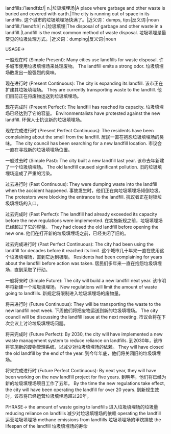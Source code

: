 landfills:/ˈlændfɪlz/| n.|垃圾填埋场|A place where garbage and other waste is buried and covered with earth.|The city is running out of space in its landfills.  这个城市的垃圾填埋场快满了。|近义词：dumps, tips|反义词:|noun
landfill:/ˈlændfɪl/| n.|垃圾填埋|The disposal of garbage and other waste in a landfill.|Landfill is the most common method of waste disposal. 垃圾填埋是最常见的垃圾处理方式。|近义词：dumping|反义词:|noun


USAGE->

一般现在时 (Simple Present):
Many cities use landfills for waste disposal. 许多城市使用垃圾填埋场来处理废物。
The landfill emits a strong odor. 垃圾填埋场散发出一股强烈的臭味。

现在进行时 (Present Continuous):
The city is expanding its landfill. 该市正在扩建其垃圾填埋场。
They are currently transporting waste to the landfill. 他们目前正在将废物运送到垃圾填埋场。

现在完成时 (Present Perfect):
The landfill has reached its capacity. 垃圾填埋场已经达到了它的容量。
Environmentalists have protested against the new landfill. 环保人士抗议新的垃圾填埋场。

现在完成进行时 (Present Perfect Continuous):
The residents have been complaining about the smell from the landfill. 居民一直在抱怨垃圾填埋场的臭味。
The city council has been searching for a new landfill location. 市议会一直在寻找新的垃圾填埋场位置。

一般过去时 (Simple Past):
The city built a new landfill last year. 该市去年新建了一个垃圾填埋场。
The old landfill caused significant pollution. 旧的垃圾填埋场造成了严重的污染。

过去进行时 (Past Continuous):
They were dumping waste into the landfill when the accident happened. 事故发生时，他们正在向垃圾填埋场倾倒垃圾。
The protestors were blocking the entrance to the landfill. 抗议者正在封锁垃圾填埋场的入口。

过去完成时 (Past Perfect):
The landfill had already exceeded its capacity before the new regulations were implemented. 在实施新规之前，垃圾填埋场已经超过了它的容量。
They had closed the old landfill before opening the new one. 他们在打开新的垃圾填埋场之前，已经关闭了旧的。

过去完成进行时 (Past Perfect Continuous):
The city had been using the landfill for decades before it reached its limit.  这个城市几十年来一直在使用这个垃圾填埋场，直到它达到极限。
Residents had been complaining for years about the landfill before action was taken. 居民们多年来一直在抱怨垃圾填埋场，直到采取了行动。

一般将来时 (Simple Future):
The city will build a new landfill next year. 该市明年将新建一个垃圾填埋场。
New regulations will limit the amount of waste going to landfills. 新规定将限制进入垃圾填埋场的废物量。

将来进行时 (Future Continuous):
They will be transporting the waste to the new landfill next week. 下周他们将把废物运送到新的垃圾填埋场。
The city council will be discussing the landfill issue at the next meeting. 市议会将在下次会议上讨论垃圾填埋场问题。

将来完成时 (Future Perfect):
By 2030, the city will have implemented a new waste management system to reduce reliance on landfills. 到2030年，该市将实施新的废物管理系统，以减少对垃圾填埋场的依赖。
They will have closed the old landfill by the end of the year. 到今年年底，他们将关闭旧的垃圾填埋场。

将来完成进行时 (Future Perfect Continuous):
By next year, they will have been working on the new landfill project for five years. 到明年，他们将已经为新的垃圾填埋场项目工作了五年。
By the time the new regulations take effect, the city will have been operating the landfill for over 20 years. 到新规生效时，该市将已经运营垃圾填埋场超过20年。


PHRASE->
the amount of waste going to landfills 进入垃圾填埋场的垃圾量
reducing reliance on landfills 减少对垃圾填埋场的依赖
operating the landfill  运营垃圾填埋场
methane emissions from landfills 垃圾填埋场的甲烷排放
the lifespan of the landfill 垃圾填埋场的寿命
